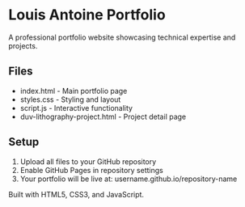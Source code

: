 # Louis Antoine Portfolio

A professional portfolio website showcasing technical expertise and projects.

## Files
- index.html - Main portfolio page
- styles.css - Styling and layout  
- script.js - Interactive functionality
- duv-lithography-project.html - Project detail page

## Setup
1. Upload all files to your GitHub repository
2. Enable GitHub Pages in repository settings
3. Your portfolio will be live at: username.github.io/repository-name

Built with HTML5, CSS3, and JavaScript.
